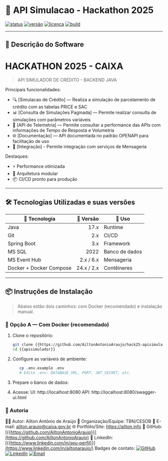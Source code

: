 # 🚀 API Simulacao - Hackathon 2025

[![status](https://img.shields.io/badge/status-em_desenvolvimento-yellow)](#)
[![versão](https://img.shields.io/badge/vers%C3%A3o-1.0.0-blue)](#)
[![licença](https://img.shields.io/badge/licen%C3%A7a-MIT-green)](#)
[![build](https://img.shields.io/badge/build-passing-brightgreen)](#)

---

## 🧩 Descrição do Software

# HACKATHON 2025 - CAIXA
> API SIMULADOR DE CRÉDITO - BACKEND JAVA

Principais funcionalidades:
- 🔍 [Simulacao de Crédito] — Realiza a simulação de parcelamento de crédito com as tabelas PRICE e SAC
- 📊 [Consulta de Simulações Paginada] — Permite realizar consulta de simulações com parâmetros variáveis
- 🔐 [API de Telemetria] — Permite consultar a performance das APIs com informações de Tempo de Resposta e Volumetria
- 🌐 [Documentação] — API documentada no padrão OPENAPI para facilitação de uso
- 📌 [Integração] - Permite integração com serviços de Mensageria

Destaques:
- ⚡ Performance otimizada
- 🧱 Arquitetura modular
- 📦 CI/CD pronto para produção

---

## 🛠️ Tecnologias Utilizadas e suas versões

| 🧰 Tecnologia             | 🔢 Versão  | 📌 Uso           |
|---------------------------|------------:|-------------------|
| Java                      |     17.x    | Runtime           |
| Git                       |      2.x    | CI/CD             |
| Spring Boot               |     3.x     | Framework         |
| MS SQL                    |     2022    | Banco de dados    |
| MS Event Hub              | 2.x / 6.x   | Mensageria        |
| Docker + Docker Compose   | 24.x / 2.x  | Contêineres       |

---

## 📦 Instruções de Instalação

> Abaixo estão dois caminhos: com Docker (recomendado) e instalação manual.

### 🐳 Opção A — Com Docker (recomendado)
1. Clone o repositório:
   ```bash  
   git clone {{https://github.com/AiltonAntonioAraujo/hack25-apisimulator}}.git  
   cd {{apisimulador}}

2. Configure as variáveis de ambiente:
   ```bash  
      cp .env.example .env
      # Edite .env: DATABASE_URL, PORT, JWT_SECRET, etc.

3. Prepare o banco de dados:

4. Acesse:
UI: http://localhost:8080
API: http://localhost:8080/swagger-ui.html

### 👤 Autoria
🧑‍💻 Autor: Ailton Antônio de Araújo
🏢 Organização/Equipe: TBN/CESOB
📧 E-mail: ailton.araujo@caixa.gov.br
🌐 Portfólio/Site: https://ailton.info
🐙 GitHub: [{{https://github.com/AiltonAntonioAraujo}}](https://github.com/AiltonAntonioAraujo)
💼 LinkedIn: [{{https://www.linkedin.com/in/seu-perfil}}](https://www.linkedin.com/in/ailtonaraujo/)
Badges de contato:
[![GitHub](https://img.shields.io/badge/GitHub-@seu--usuario-181717?logo=github)](https://github.com/{{seu-usuario}})
[![LinkedIn](https://img.shields.io/badge/LinkedIn-/in/seu--perfil-0A66C2?logo=linkedin&logoColor=white)](https://www.linkedin.com/in/{{seu-perfil}})
[![Email](https://img.shields.io/badge/Email-seu.email%40exemplo.com-D14836?logo=gmail&logoColor=white)](mailto:{{seu.email@exemplo.com}})